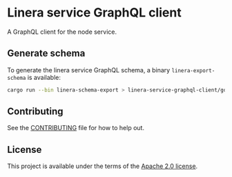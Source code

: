 # Linera service GraphQL client

<!-- cargo-rdme start -->

A GraphQL client for the node service.

<!-- cargo-rdme end -->

## Generate schema

To generate the linera service GraphQL schema, a binary `linera-export-schema` is available:
```bash
cargo run --bin linera-schema-export > linera-service-graphql-client/gql/service_schema.graphql
```

## Contributing

See the [CONTRIBUTING](../CONTRIBUTING.md) file for how to help out.

## License

This project is available under the terms of the [Apache 2.0 license](../LICENSE).
